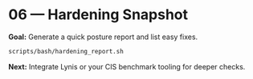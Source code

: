 # 06 — Hardening Snapshot

**Goal:** Generate a quick posture report and list easy fixes.

```bash
scripts/bash/hardening_report.sh
```

**Next:** Integrate Lynis or your CIS benchmark tooling for deeper checks.
